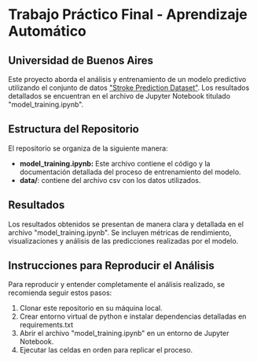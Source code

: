 # Trabajo Práctico Final - Aprendizaje Automático
## Universidad de Buenos Aires

Este proyecto aborda el análisis y entrenamiento de un modelo predictivo utilizando el conjunto de datos ["Stroke Prediction Dataset"](https://www.kaggle.com/datasets/fedesoriano/stroke-prediction-dataset). Los resultados detallados se encuentran en el archivo de Jupyter Notebook titulado "model_training.ipynb".

## Estructura del Repositorio

El repositorio se organiza de la siguiente manera:

- **model_training.ipynb:** Este archivo contiene el código y la documentación detallada del proceso de entrenamiento del modelo.
- **data/**: contiene del archivo csv con los datos utilizados.

## Resultados

Los resultados obtenidos se presentan de manera clara y detallada en el archivo "model_training.ipynb". Se incluyen métricas de rendimiento, visualizaciones y análisis de las predicciones realizadas por el modelo.

## Instrucciones para Reproducir el Análisis

Para reproducir y entender completamente el análisis realizado, se recomienda seguir estos pasos:

1. Clonar este repositorio en su máquina local.
2. Crear entorno virtual de python e instalar dependencias detalladas en requirements.txt
3. Abrir el archivo "model_training.ipynb" en un entorno de Jupyter Notebook.
4. Ejecutar las celdas en orden para replicar el proceso.
